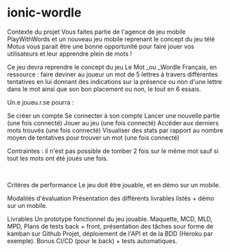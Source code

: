 # ionic-wordle

Contexte du projet
Vous faites partie de l'agence de jeu mobile PlayWithWords et un nouveau jeu mobile reprenant le concept du jeu télé Motus vous parait être une bonne opportunité pour faire jouer vos utilisateurs et leur apprendre plein de mots !

Ce jeu devra reprendre le concept du jeu Le Mot _ou _Wordle Français, en ressource : faire deviner au joueur un mot de 5 lettres à travers différentes tentatives en lui donnant des indications sur la présence ou non d'une lettre dans le mot ainsi que son bon placement ou non, le tout en 6 essais.

Un.e joueu.r.se pourra :

Se créer un compte
Se connecter à son compte
Lancer une nouvelle partie (une fois connecté)
Jouer au jeu (une fois connecté)
Accéder aux derniers mots trouvés (une fois connecté)
Visualiser des stats par rapport au nombre moyen de tentatives pour trouver un mot (une fois connecté)
​

Contraintes : il n'est pas possible de tomber 2 fois sur le même mot sauf si tout les mots ont été joués une fois.

​

Critères de performance
Le jeu doit être jouable, et en démo sur un mobile.

Modalités d'évaluation
Présentation des différents livrables listés + démo sur un mobile.

Livrables
Un prototype fonctionnel du jeu jouable. Maquette, MCD, MLD, MPD, Plans de tests back + front, présentation des tâches sour forme de kamban sur Github Projet, déploiement de l'API et de la BDD (Heroku par exemple). Bonus CI/CD (pour le back) + tests automatiques.
